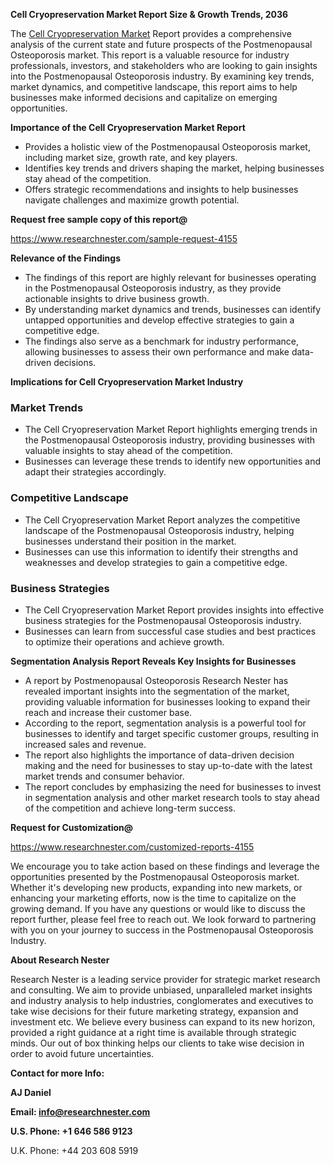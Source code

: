 ﻿<a name="_hlk168062250"></a>**Cell Cryopreservation Market Report Size & Growth Trends, 2036**

The [Cell Cryopreservation Market](https://www.researchnester.com/reports/cryopreservation-cell-lines-market/4155) Report provides a comprehensive analysis of the current state and future prospects of the Postmenopausal Osteoporosis market. This report is a valuable resource for industry professionals, investors, and stakeholders who are looking to gain insights into the Postmenopausal Osteoporosis industry. By examining key trends, market dynamics, and competitive landscape, this report aims to help businesses make informed decisions and capitalize on emerging opportunities.

**Importance of the Cell Cryopreservation Market Report**

- Provides a holistic view of the Postmenopausal Osteoporosis market, including market size, growth rate, and key players.
- Identifies key trends and drivers shaping the market, helping businesses stay ahead of the competition.
- Offers strategic recommendations and insights to help businesses navigate challenges and maximize growth potential.

**Request free sample copy of this report@**

<https://www.researchnester.com/sample-request-4155> 

**Relevance of the Findings**

- The findings of this report are highly relevant for businesses operating in the Postmenopausal Osteoporosis industry, as they provide actionable insights to drive business growth.
- By understanding market dynamics and trends, businesses can identify untapped opportunities and develop effective strategies to gain a competitive edge.
- The findings also serve as a benchmark for industry performance, allowing businesses to assess their own performance and make data-driven decisions.

**Implications for Cell Cryopreservation Market Industry**
### **Market Trends**
- The Cell Cryopreservation Market Report highlights emerging trends in the Postmenopausal Osteoporosis industry, providing businesses with valuable insights to stay ahead of the competition.
- Businesses can leverage these trends to identify new opportunities and adapt their strategies accordingly.
### **Competitive Landscape**
- The Cell Cryopreservation Market Report analyzes the competitive landscape of the Postmenopausal Osteoporosis industry, helping businesses understand their position in the market.
- Businesses can use this information to identify their strengths and weaknesses and develop strategies to gain a competitive edge.
### **Business Strategies**
- The Cell Cryopreservation Market Report provides insights into effective business strategies for the Postmenopausal Osteoporosis industry.
- Businesses can learn from successful case studies and best practices to optimize their operations and achieve growth.

**Segmentation Analysis Report Reveals Key Insights for Businesses**

- A report by Postmenopausal Osteoporosis Research Nester has revealed important insights into the segmentation of the market, providing valuable information for businesses looking to expand their reach and increase their customer base.
- According to the report, segmentation analysis is a powerful tool for businesses to identify and target specific customer groups, resulting in increased sales and revenue.
- The report also highlights the importance of data-driven decision making and the need for businesses to stay up-to-date with the latest market trends and consumer behavior.
- The report concludes by emphasizing the need for businesses to invest in segmentation analysis and other market research tools to stay ahead of the competition and achieve long-term success.

**Request for Customization@**

<https://www.researchnester.com/customized-reports-4155> 

We encourage you to take action based on these findings and leverage the opportunities presented by the Postmenopausal Osteoporosis market. Whether it's developing new products, expanding into new markets, or enhancing your marketing efforts, now is the time to capitalize on the growing demand. If you have any questions or would like to discuss the report further, please feel free to reach out. We look forward to partnering with you on your journey to success in the Postmenopausal Osteoporosis Industry.

**About Research Nester**

Research Nester is a leading service provider for strategic market research and consulting. We aim to provide unbiased, unparalleled market insights and industry analysis to help industries, conglomerates and executives to take wise decisions for their future marketing strategy, expansion and investment etc. We believe every business can expand to its new horizon, provided a right guidance at a right time is available through strategic minds. Our out of box thinking helps our clients to take wise decision in order to avoid future uncertainties.

**Contact for more Info:**

**AJ Daniel**

**Email: info@researchnester.com**

**U.S. Phone: +1 646 586 9123**

U.K. Phone: +44 203 608 5919



